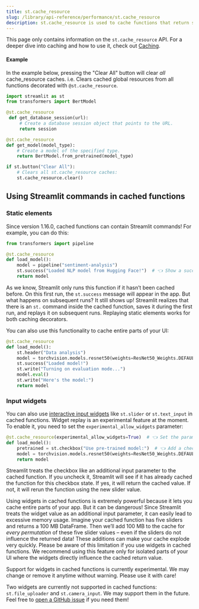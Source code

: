 ```yaml
---
title: st.cache_resource
slug: /library/api-reference/performance/st.cache_resource
description: st.cache_resource is used to cache functions that return shared global resources (e.g. database connections, ML models).
---
```


<Tip>

This page only contains information on the `st.cache_resource` API. For a deeper dive into caching and how to use it, check out [Caching](/library/advanced-features/caching).
</Tip>

<Autofunction function="streamlit.cache_resource" />

<Autofunction function="streamlit.cache_resource.clear" />

#### Example

In the example below, pressing the "Clear All" button will clear _all_ cache_resource caches. i.e. Clears cached global resources from all functions decorated with `@st.cache_resource`.

```python
import streamlit as st
from transformers import BertModel

@st.cache_resource
 def get_database_session(url):
     # Create a database session object that points to the URL.
     return session

@st.cache_resource
def get_model(model_type):
    # Create a model of the specified type.
    return BertModel.from_pretrained(model_type)

if st.button("Clear All"):
    # Clears all st.cache_resource caches:
    st.cache_resource.clear()
```

## Using Streamlit commands in cached functions

### Static elements

Since version 1.16.0, cached functions can contain Streamlit commands! For example, you can do this:

```python
from transformers import pipeline

@st.cache_resource
def load_model():
    model = pipeline("sentiment-analysis")
    st.success("Loaded NLP model from Hugging Face!")  # 👈 Show a success message
    return model
```

As we know, Streamlit only runs this function if it hasn’t been cached before. On this first run, the `st.success` message will appear in the app. But what happens on subsequent runs? It still shows up! Streamlit realizes that there is an `st.` command inside the cached function, saves it during the first run, and replays it on subsequent runs. Replaying static elements works for both caching decorators.

You can also use this functionality to cache entire parts of your UI:

```python
@st.cache_resource
def load_model():
    st.header("Data analysis")
    model = torchvision.models.resnet50(weights=ResNet50_Weights.DEFAULT)
    st.success("Loaded model!")
    st.write("Turning on evaluation mode...")
    model.eval()
    st.write("Here's the model:")
    return model
```

### Input widgets

You can also use [interactive input widgets](/library/api-reference/widgets) like `st.slider` or `st.text_input` in cached functions. Widget replay is an experimental feature at the moment. To enable it, you need to set the `experimental_allow_widgets` parameter:

```python
@st.cache_resource(experimental_allow_widgets=True)  # 👈 Set the parameter
def load_model():
    pretrained = st.checkbox("Use pre-trained model:")  # 👈 Add a checkbox
    model = torchvision.models.resnet50(weights=ResNet50_Weights.DEFAULT, pretrained=pretrained)
    return model
```

Streamlit treats the checkbox like an additional input parameter to the cached function. If you uncheck it, Streamlit will see if it has already cached the function for this checkbox state. If yes, it will return the cached value. If not, it will rerun the function using the new slider value.

Using widgets in cached functions is extremely powerful because it lets you cache entire parts of your app. But it can be dangerous! Since Streamlit treats the widget value as an additional input parameter, it can easily lead to excessive memory usage. Imagine your cached function has five sliders and returns a 100 MB DataFrame. Then we’ll add 100 MB to the cache for _every permutation_ of these five slider values – even if the sliders do not influence the returned data! These additions can make your cache explode very quickly. Please be aware of this limitation if you use widgets in cached functions. We recommend using this feature only for isolated parts of your UI where the widgets directly influence the cached return value.

<Warning>

Support for widgets in cached functions is currently experimental. We may change or remove it anytime without warning. Please use it with care!
</Warning>

<Note>

Two widgets are currently not supported in cached functions: `st.file_uploader` and `st.camera_input`. We may support them in the future. Feel free to [open a GitHub issue](https://github.com/streamlit/streamlit/issues) if you need them!
</Note>
